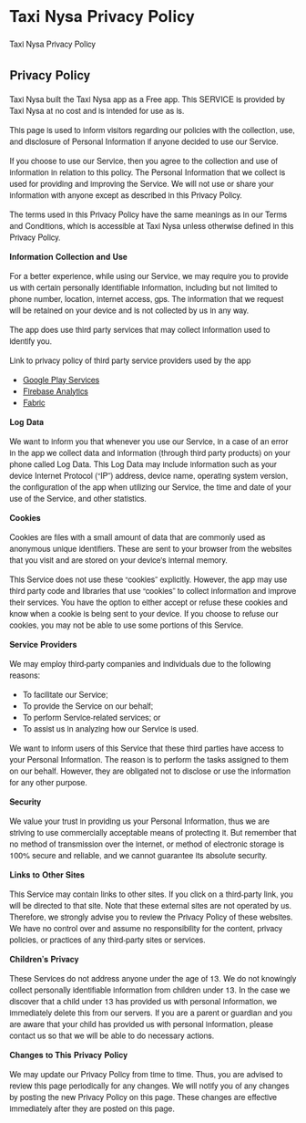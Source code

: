 # Taxi Nysa Privacy Policy
Taxi Nysa Privacy Policy

<!DOCTYPE html>     <html>     <head>       <meta charset='utf-8'>       <meta name='viewport' content='width=device-width'>       <title>Privacy Policy</title>       <style> body { font-family: 'Helvetica Neue', Helvetica, Arial, sans-serif; padding:1em; } </style>     </head>     <body>     <h2>Privacy Policy</h2> <p> Taxi Nysa built the Taxi Nysa app as a Free app. This SERVICE is provided by                     Taxi Nysa at no cost and is intended for use as is.                   </p> <p>This page is used to inform visitors regarding our policies with the collection, use, and disclosure                     of Personal Information if anyone decided to use our Service.                   </p> <p>If you choose to use our Service, then you agree to the collection and use of information in                     relation to this policy. The Personal Information that we collect is used for providing and improving                     the Service. We will not use or share your information with anyone except as described                     in this Privacy Policy.                   </p> <p>The terms used in this Privacy Policy have the same meanings as in our Terms and Conditions, which is                     accessible at Taxi Nysa unless otherwise defined in this Privacy Policy.                   </p> <p><strong>Information Collection and Use</strong></p> <p>For a better experience, while using our Service, we may require you to provide us with certain                     personally identifiable information, including but not limited to phone number, location, internet access, gps. The information that we request will be retained on your device and is not collected by us in any way.                   </p> <p>The app does use third party services that may collect information used to identify you.</p> <div><p>Link to privacy policy of third party service providers used by the app</p> <ul><li><a href=\"https://www.google.com/policies/privacy/\" target=\"_blank\">Google Play Services</a></li><!----><li><a href=\"https://firebase.google.com/policies/analytics\" target=\"_blank\">Firebase Analytics</a></li><!----><li><a href=\"https://fabric.io/privacy\" target=\"_blank\">Fabric</a></li><!----><!----><!----></ul></div> <p><strong>Log Data</strong></p> <p> We want to inform you that whenever you use our Service, in a case of                     an error in the app we collect data and information (through third party products) on your phone                     called Log Data. This Log Data may include information such as your device Internet Protocol (“IP”) address,                     device name, operating system version, the configuration of the app when utilizing our Service,                     the time and date of your use of the Service, and other statistics.                   </p> <p><strong>Cookies</strong></p> <p>Cookies are files with a small amount of data that are commonly used as anonymous unique identifiers.                     These are sent to your browser from the websites that you visit and are stored on your device's internal                     memory.                   </p> <p>This Service does not use these “cookies” explicitly. However, the app may use third party code and                     libraries that use “cookies” to collect information and improve their services. You have the option to                     either accept or refuse these cookies and know when a cookie is being sent to your device. If you choose                     to refuse our cookies, you may not be able to use some portions of this Service.                   </p> <p><strong>Service Providers</strong></p> <p> We may employ third-party companies and individuals due to the following reasons:</p> <ul><li>To facilitate our Service;</li> <li>To provide the Service on our behalf;</li> <li>To perform Service-related services; or</li> <li>To assist us in analyzing how our Service is used.</li></ul> <p> We want to inform users of this Service that these third parties have access to                     your Personal Information. The reason is to perform the tasks assigned to them on our behalf. However,                     they are obligated not to disclose or use the information for any other purpose.                   </p> <p><strong>Security</strong></p> <p> We value your trust in providing us your Personal Information, thus we are striving                     to use commercially acceptable means of protecting it. But remember that no method of transmission over                     the internet, or method of electronic storage is 100% secure and reliable, and we cannot guarantee                     its absolute security.                   </p> <p><strong>Links to Other Sites</strong></p> <p>This Service may contain links to other sites. If you click on a third-party link, you will be directed                     to that site. Note that these external sites are not operated by us. Therefore, we strongly                     advise you to review the Privacy Policy of these websites. We have no control over                     and assume no responsibility for the content, privacy policies, or practices of any third-party sites                     or services.                   </p> <p><strong>Children’s Privacy</strong></p> <p>These Services do not address anyone under the age of 13. We do not knowingly collect                     personally identifiable information from children under 13. In the case we discover that a child                     under 13 has provided us with personal information, we immediately delete this from                     our servers. If you are a parent or guardian and you are aware that your child has provided us with personal                     information, please contact us so that we will be able to do necessary actions.                   </p> <p><strong>Changes to This Privacy Policy</strong></p> <p> We may update our Privacy Policy from time to time. Thus, you are advised to review                     this page periodically for any changes. We will notify you of any changes by posting                     the new Privacy Policy on this page. These changes are effective immediately after they are posted on                     this page.     </body>     </html>
